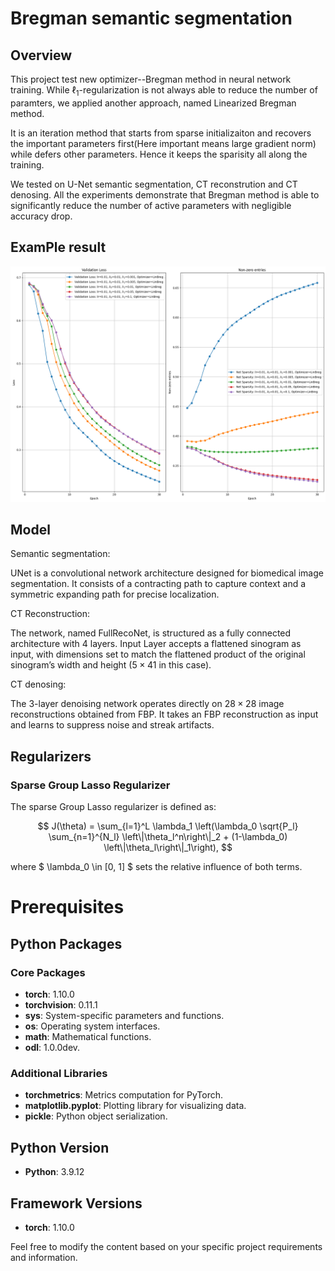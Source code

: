 # Bregman semantic segmentation
## Overview
This project test new optimizer--Bregman method in neural network training. While $\ell_1$-regularization is not always able to reduce the number of paramters, we applied another approach, named Linearized Bregman method.

It is an iteration method that starts from sparse initializaiton and recovers the important parameters first(Here important means large gradient norm) while defers other parameters. Hence it keeps the sparisity all along the training.

We tested on U-Net semantic segmentation, CT reconstrution and CT denosing. All the experiments demonstrate that Bregman method is able to significantly reduce the number of active parameters with negligible accuracy drop.

## ExamPle result
![Figure 6: Example Results](Figure/Figure6/Figure6.png "Figure 6: Example Results")

## Model

Semantic segmentation:

UNet is a convolutional network architecture designed for biomedical image segmentation. It consists of a contracting path to capture context and a symmetric expanding path for precise localization.

CT Reconstruction:

The network, named FullRecoNet, is structured as a fully connected architecture with 4 layers. Input Layer accepts a flattened sinogram as input, with dimensions set to match the flattened product of the original sinogram’s width and height ($5\times 41$ in this case).

CT denosing:

The 3-layer denoising network operates directly on $28 \times 28$ image reconstructions obtained from FBP. It takes an FBP reconstruction as input and learns to suppress noise and streak artifacts.

## Regularizers

### Sparse Group Lasso Regularizer

The sparse Group Lasso regularizer is defined as:

$$
J(\theta) = \sum_{l=1}^L \lambda_1 \left(\lambda_0 \sqrt{P_l} \sum_{n=1}^{N_l} \left\|\theta_l^n\right\|_2 + (1-\lambda_0) \left\|\theta_l\right\|_1\right),
$$

where $ \lambda_0 \in [0, 1] $ sets the relative influence of both terms.



# Prerequisites

## Python Packages

### Core Packages

- **torch**: 1.10.0
- **torchvision**: 0.11.1
- **sys**: System-specific parameters and functions.
- **os**: Operating system interfaces.
- **math**: Mathematical functions.
- **odl**: 1.0.0dev.


### Additional Libraries

- **torchmetrics**: Metrics computation for PyTorch.
- **matplotlib.pyplot**: Plotting library for visualizing data.
- **pickle**: Python object serialization.

## Python Version

- **Python**: 3.9.12

## Framework Versions

- **torch**: 1.10.0





Feel free to modify the content based on your specific project requirements and information.
